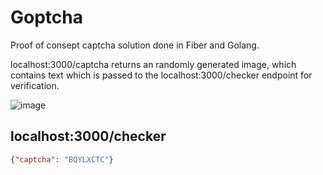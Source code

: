 # Goptcha
Proof of consept captcha solution done in Fiber and Golang.

localhost:3000/captcha returns an randomly generated image, which contains text which is passed to the localhost:3000/checker endpoint for verification.


![image](https://user-images.githubusercontent.com/61495413/218850589-9e30b6dd-4f69-4260-83fc-809644e5e6db.png)


## localhost:3000/checker
```JSON
{"captcha": "BQYLXCTC"}
```
